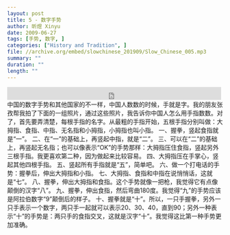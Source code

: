 ```yaml
---
layout: post
title: 5 - 数字手势
author: 昕煜 Xinyu
date: 2009-06-27
tags: [手势, 数字, ]
categories: ["History and Tradition", ]
file: //archive.org/embed/slowchinese_201909/Slow_Chinese_005.mp3
summary: ""
duration: ""
length: ""
---
```


<iframe src="https://archive.org/embed/slowchinese_201909/Slow_Chinese_005.mp3" width="500" height="30" frameborder="0" webkitallowfullscreen="true" mozallowfullscreen="true" allowfullscreen></iframe>
中国的数字手势和其他国家的不一样，中国人数数的时候，手就是字。我的朋友张孜帮我拍了下面的一组照片，通过这些照片，我告诉你中国人怎么用手指数数。对了，首先要弄清楚，每根手指的名字。从最粗的手指开始，五根手指分别叫做：大拇指、食指、中指、无名指和小拇指，小拇指也叫小指。
一、握拳，竖起食指就是“一”。
二、在“一”的基础上，再竖起中指，就是“二”。
三、可以在“二”的基础上，再竖起无名指；也可以像表示“OK”的手势那样：大拇指压住食指，竖起另外三根手指。我更喜欢第二种，因为做起来比较容易。
四、大拇指压在手掌心，竖起其他四根手指。
五、竖起所有手指就是“五”，简单吧。
六、做一个打电话的手势：握拳后，伸出大拇指和小指。
七、大拇指、食指和中指在说悄悄话，这就是“七”。
八、握拳，伸出大拇指和食指。这个手势就像一把枪，我觉得它有点像颠倒的汉字“八”。
九、握拳，伸出食指，然后弯曲180度。我觉得“九”的手势应该是阿拉伯数字“9”颠倒后的样子。
十、握拳就是“十”。所以，一只手握拳，另外一只手表示一个数字，两只手一起就可以表示20、30、40，直到90；另外一种表示“十”的手势是：两只手的食指交叉，这就是汉字“十”。我觉得这比第一种手势更加准确。
 
